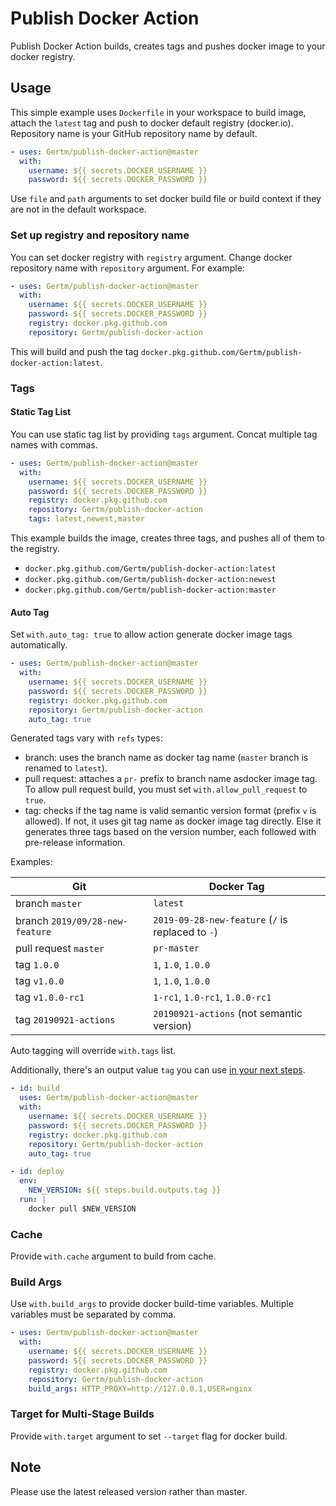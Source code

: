 # Publish Docker Action

Publish Docker Action builds, creates tags and pushes docker image to your docker registry.

## Usage

This simple example uses `Dockerfile` in your workspace to build image, attach the `latest`
tag and push to docker default registry (docker.io). Repository name is your GitHub repository
name by default.

```yaml
- uses: Gertm/publish-docker-action@master
  with:
    username: ${{ secrets.DOCKER_USERNAME }}
    password: ${{ secrets.DOCKER_PASSWORD }}
```

Use `file` and `path` arguments to set docker build file or build context if they are not in the default workspace.

### Set up registry and repository name

You can set docker registry with `registry` argument. Change docker repository name with `repository` argument.
For example:

```yaml
- uses: Gertm/publish-docker-action@master
  with:
    username: ${{ secrets.DOCKER_USERNAME }}
    password: ${{ secrets.DOCKER_PASSWORD }}
    registry: docker.pkg.github.com
    repository: Gertm/publish-docker-action
```

This will build and push the tag `docker.pkg.github.com/Gertm/publish-docker-action:latest`.

### Tags

#### Static Tag List

You can use static tag list by providing `tags` argument. Concat multiple tag names with commas.

```yaml
- uses: Gertm/publish-docker-action@master
  with:
    username: ${{ secrets.DOCKER_USERNAME }}
    password: ${{ secrets.DOCKER_PASSWORD }}
    registry: docker.pkg.github.com
    repository: Gertm/publish-docker-action
    tags: latest,newest,master
```

This example builds the image, creates three tags, and pushes all of them to the registry.

* `docker.pkg.github.com/Gertm/publish-docker-action:latest`
* `docker.pkg.github.com/Gertm/publish-docker-action:newest`
* `docker.pkg.github.com/Gertm/publish-docker-action:master`

#### Auto Tag

Set `with.auto_tag: true` to allow action generate docker image tags automatically.

```yaml
- uses: Gertm/publish-docker-action@master
  with:
    username: ${{ secrets.DOCKER_USERNAME }}
    password: ${{ secrets.DOCKER_PASSWORD }}
    registry: docker.pkg.github.com
    repository: Gertm/publish-docker-action
    auto_tag: true
```

Generated tags vary with `refs` types:

* branch: uses the branch name as docker tag name (`master` branch is renamed to `latest`).
* pull request: attaches a `pr-` prefix to branch name asdocker image tag. To allow pull request build, you must set `with.allow_pull_request` to `true`.
* tag: checks if the tag name is valid semantic version format (prefix `v` is allowed). If not, it uses git tag name as docker image tag directly. Else it generates three tags based on the version number, each followed with pre-release information.

Examples:

| Git | Docker Tag |
| --- | --- |
| branch `master` | `latest` |
| branch  `2019/09/28-new-feature` | `2019-09-28-new-feature` (`/` is replaced to `-`) |
| pull request `master` | `pr-master` |
| tag `1.0.0` | `1`, `1.0`, `1.0.0` |
| tag `v1.0.0` | `1`, `1.0`, `1.0.0` |
| tag `v1.0.0-rc1` | `1-rc1`, `1.0-rc1`, `1.0.0-rc1` |
| tag `20190921-actions` | `20190921-actions` (not semantic version) |

Auto tagging will override `with.tags` list.

Additionally, there's an output value `tag` you can use [in your next steps](https://help.github.com/en/actions/reference/contexts-and-expression-syntax-for-github-actions#steps-context).

```yaml
- id: build
  uses: Gertm/publish-docker-action@master
  with:
    username: ${{ secrets.DOCKER_USERNAME }}
    password: ${{ secrets.DOCKER_PASSWORD }}
    registry: docker.pkg.github.com
    repository: Gertm/publish-docker-action
    auto_tag: true

- id: deploy
  env:
    NEW_VERSION: ${{ steps.build.outputs.tag }}
  run: |
    docker pull $NEW_VERSION
```

### Cache

Provide `with.cache` argument to build from cache.

### Build Args

Use `with.build_args` to provide docker build-time variables. Multiple variables must be separated by comma. 

```yaml
- uses: Gertm/publish-docker-action@master
  with:
    username: ${{ secrets.DOCKER_USERNAME }}
    password: ${{ secrets.DOCKER_PASSWORD }}
    registry: docker.pkg.github.com
    repository: Gertm/publish-docker-action
    build_args: HTTP_PROXY=http://127.0.0.1,USER=nginx
```

### Target for Multi-Stage Builds

Provide `with.target` argument to set `--target` flag for docker build.

## Note

Please use the latest released version rather than master.
